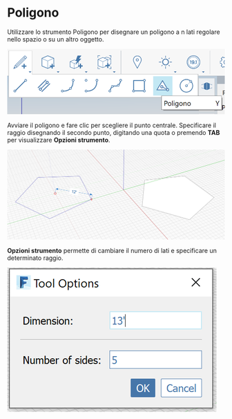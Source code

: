 # Poligono

Utilizzare lo strumento Poligono per disegnare un poligono a n lati regolare nello spazio o su un altro oggetto.

![](<../.gitbook/assets/image (9) (1).png>)

Avviare il poligono e fare clic per scegliere il punto centrale. Specificare il raggio disegnando il secondo punto, digitando una quota o premendo **TAB** per visualizzare **Opzioni strumento**.

![](<../.gitbook/assets/image (7).png>)

**Opzioni strumento** permette di cambiare il numero di lati e specificare un determinato raggio.

![](../.gitbook/assets/image.png)
